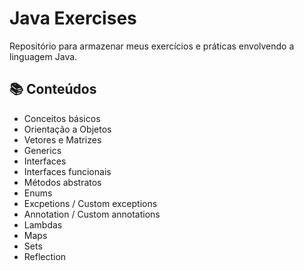 # Java Exercises
Repositório para armazenar meus exercícios e práticas envolvendo a linguagem Java.

## 📚 Conteúdos
- Conceitos básicos
- Orientação a Objetos
- Vetores e Matrizes
- Generics
- Interfaces
- Interfaces funcionais
- Métodos abstratos
- Enums
- Excpetions / Custom exceptions
- Annotation / Custom annotations
- Lambdas
- Maps
- Sets
- Reflection